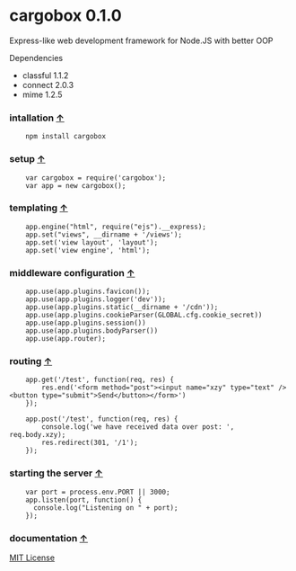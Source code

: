 <a name="start"></a>

# cargobox 0.1.0 #

Express-like web development framework for Node.JS with better OOP

Dependencies

* classful 1.1.2
* connect 2.0.3
* mime 1.2.5

### intallation [↑](#start) ###

		npm install cargobox

### setup [↑](#start) ###

		var cargobox = require('cargobox');
		var app = new cargobox();

### templating [↑](#start) ###

		app.engine("html", require("ejs").__express);
		app.set("views", __dirname + '/views');
		app.set('view layout', 'layout');
		app.set('view engine', 'html');

### middleware configuration [↑](#start) ###

		app.use(app.plugins.favicon());
		app.use(app.plugins.logger('dev'));
		app.use(app.plugins.static(__dirname + '/cdn'));
		app.use(app.plugins.cookieParser(GLOBAL.cfg.cookie_secret))
		app.use(app.plugins.session())
		app.use(app.plugins.bodyParser())
		app.use(app.router);

### routing [↑](#start) ###

		app.get('/test', function(req, res) { 
			res.end('<form method="post"><input name="xzy" type="text" /><button type="submit">Send</button></form>')
		});

		app.post('/test', function(req, res) { 
			console.log('we have received data over post: ', req.body.xzy);
			res.redirect(301, '/1');
		});

### starting the server [↑](#start) ###
		
		var port = process.env.PORT || 3000;
		app.listen(port, function() {
		  console.log("Listening on " + port);
		});

### documentation [↑](#start) ###

[MIT License](https://github.com/inruntime/cargobox/blob/master/LICENSE)